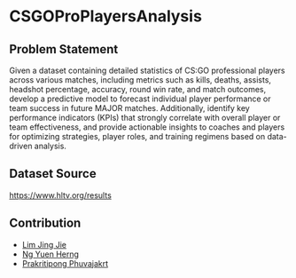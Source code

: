 # CSGOProPlayersAnalysis

Problem Statement
---------------------------
Given a dataset containing detailed statistics of CS:GO professional players across various matches, including metrics such as kills, deaths, assists, headshot percentage, accuracy, round win rate, and match outcomes, develop a predictive model to forecast individual player performance or team success in future MAJOR matches. Additionally, identify key performance indicators (KPIs) that strongly correlate with overall player or team effectiveness, and provide actionable insights to coaches and players for optimizing strategies, player roles, and training regimens based on data-driven analysis.

Dataset Source
---------------------------
https://www.hltv.org/results

Contribution
---------------------------
- [Lim Jing Jie](https://github.com/bron322)
- [Ng Yuen Herng](https://github.com/ngyh6726)
- [Prakritipong Phuvajakrt](https://github.com/Phuvj)
